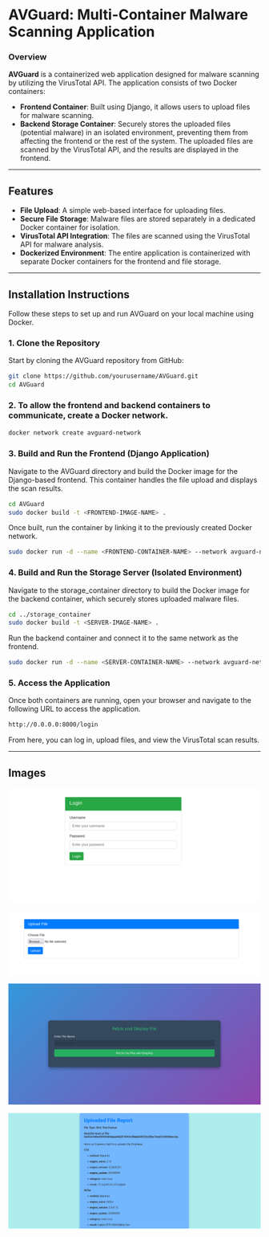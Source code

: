 # AVGuard: Multi-Container Malware Scanning Application

### Overview

**AVGuard** is a containerized web application designed for malware scanning by utilizing the VirusTotal API. The application consists of two Docker containers:
- **Frontend Container**: Built using Django, it allows users to upload files for malware scanning.
- **Backend Storage Container**: Securely stores the uploaded files (potential malware) in an isolated environment, preventing them from affecting the frontend or the rest of the system. The uploaded files are scanned by the VirusTotal API, and the results are displayed in the frontend.

---

## Features
- **File Upload**: A simple web-based interface for uploading files.
- **Secure File Storage**: Malware files are stored separately in a dedicated Docker container for isolation.
- **VirusTotal API Integration**: The files are scanned using the VirusTotal API for malware analysis.
- **Dockerized Environment**: The entire application is containerized with separate Docker containers for the frontend and file storage.

---

## Installation Instructions

Follow these steps to set up and run AVGuard on your local machine using Docker.

### 1. Clone the Repository
Start by cloning the AVGuard repository from GitHub:

```bash
git clone https://github.com/yourusername/AVGuard.git
cd AVGuard
```

### 2. To allow the frontend and backend containers to communicate, create a Docker network.

```bash
docker network create avguard-network
```

### 3. Build and Run the Frontend (Django Application)

Navigate to the AVGuard directory and build the Docker image for the Django-based frontend. This container handles the file upload and displays the scan results.

```bash
cd AVGuard
sudo docker build -t <FRONTEND-IMAGE-NAME> .
```
Once built, run the container by linking it to the previously created Docker network.

```bash
sudo docker run -d --name <FRONTEND-CONTAINER-NAME> --network avguard-network -p 8000:8000 <FRONTEND-IMAGE-NAME>
```

### 4. Build and Run the Storage Server (Isolated Environment)

Navigate to the storage_container directory to build the Docker image for the backend container, which securely stores uploaded malware files.

```bash
cd ../storage_container
sudo docker build -t <SERVER-IMAGE-NAME> .
```
Run the backend container and connect it to the same network as the frontend.

```bash
sudo docker run -d --name <SERVER-CONTAINER-NAME> --network avguard-network <SERVER-IMAGE-NAME>
```

### 5. Access the Application

Once both containers are running, open your browser and navigate to the following URL to access the application.

```bash
http://0.0.0.0:8000/login
```
From here, you can log in, upload files, and view the VirusTotal scan results.

---

## Images

![Login Page](Images/Login_page.png)

![File_upload](Images/File_upload.png)

![retrive_malware_from_container](Images/fetch_file_from_storage.png)

![report](Images/report.png)

